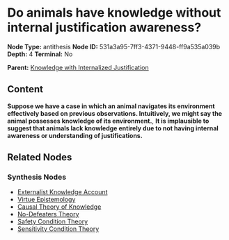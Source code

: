 # Do animals have knowledge without internal justification awareness?

**Node Type:** antithesis
**Node ID:** 531a3a95-7ff3-4371-9448-ff9a535a039b
**Depth:** 4
**Terminal:** No

**Parent:** [Knowledge with Internalized Justification](knowledge-with-internalized-justification-synthesis-da0d4d26-0175-418e-8e98-2dd14baa36c7.md)

## Content

**Suppose we have a case in which an animal navigates its environment effectively based on previous observations. Intuitively, we might say the animal possesses knowledge of its environment.**, **It is implausible to suggest that animals lack knowledge entirely due to not having internal awareness or understanding of justifications.**

## Related Nodes

### Synthesis Nodes

- [Externalist Knowledge Account](externalist-knowledge-account-synthesis-7b311387-bd90-40c1-b16c-6c64ad5462b7.md)
- [Virtue Epistemology](virtue-epistemology-synthesis-1e49be46-c0d0-47ce-9911-76945d90876b.md)
- [Causal Theory of Knowledge](causal-theory-of-knowledge-synthesis-221bac29-45af-4d90-927d-60310dc1e9bb.md)
- [No-Defeaters Theory](no-defeaters-theory-synthesis-2731df08-d8f5-49cb-96b1-b6ac8a974b27.md)
- [Safety Condition Theory](safety-condition-theory-synthesis-ed3a4e0d-c990-4167-b2ea-5c3a4e21ac6b.md)
- [Sensitivity Condition Theory](sensitivity-condition-theory-synthesis-88adf412-b671-4881-96b2-53040720c70f.md)

